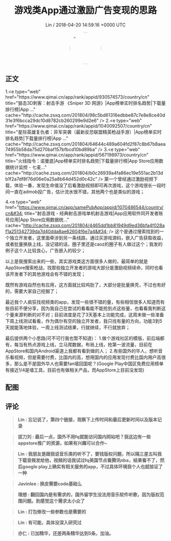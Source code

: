 <h1 align="center">游戏类App通过激励广告变现的思路</h1>
<p align="center">
    <a>Lin / 2018-04-20 14:59:16 &#43;0000 UTC</a>
</p>

<div align="center">
    <img src="https://images.zsxq.com/FpGou15k1TzIyJPklbs63mKio_ub?e=1590940799&amp;token=kIxbL07-8jAj8w1n4s9zv64FuZZNEATmlU_Vm6zD:s3H09W0Zwp5fVyIXQrtw02CW3Yg=" width="100" height="100" style="border:1px solid;border-radius:50%; color:#ffffff"/>
</div>

## 正文

<div>
1.&lt;e type=&#34;web&#34; href=&#34;https://www.qimai.cn/app/rank/appid/930574573/country/cn&#34; title=&#34;狙击3D刺客：射击手游 《Sniper 3D 网游》|App榜单实时排名趋势|下载量排行榜|App ...&#34; cache=&#34;http://cache.zsxq.com/201804/98c5bd61316edbbe87c7e8e8ce40d31e3f6bcca29dc10d8782cb260299e9d2e6&#34; /&gt;
2.&lt;e type=&#34;web&#34; href=&#34;https://www.qimai.cn/app/rank/appid/1040092507/country/cn&#34; title=&#34;星际英雄复仇者：异军突袭（最新反恐联盟精英枪战手游）|App榜单实时排名趋势|下载量排行榜|App ...&#34; cache=&#34;http://cache.zsxq.com/201804/64644c489a604fd2f87c8b67b8aea74955b58da75d270baf157bfbcd10bd89ba&#34; /&gt;
3.&lt;e type=&#34;web&#34; href=&#34;https://www.qimai.cn/app/rank/appid/567198973/country/cn&#34; title=&#34;火线指令：诺曼底|App榜单实时排名趋势|下载量排行榜|App Store应用数据统计监控 - 七麦...&#34; cache=&#34;http://cache.zsxq.com/201804/b0c26939a4fa86ec19e551ac2b13db1f2a7df8f76d06e0a25a8b64d452d0c42c&#34; /&gt;
第一个曾经通过激励视频下载，体验一番，发现生命值没了后看激励视频即可再次游戏，这个游戏很长一段时间一直在admob投广告，估计流水很不错，其他两个也是类似的游戏；

4.&lt;e type=&#34;web&#34; href=&#34;https://www.qimai.cn/app/samePubApp/appid/1070486544/country/cn&#34; title=&#34;射击游戏 - 经典射击游戏单机射击游戏|App应用软件同开发者账号应用|App Store应用数据统...&#34; cache=&#34;http://cache.zsxq.com/201804/4465dd1bb81949d9ed36bfa4f028af1a251342739da7d40dda8ae62604f6e7a4&#34; /&gt;
这个是通过搜索找到的一个独立开发者，这里面牵涉到另一条线路，通过买游戏源码，嵌入广告获取收益，或者批量换肤上线，没记错的话，圈子里还是caoz的圈子有人做过这个；我发的例子这个人比较良心，广告嵌入的较少；

以上是我搜索出来的一些，其实游戏类这方面很多人做的，最简单的就是AppStore搜索枪战，找那些独立开发者的游戏大部分是激励视频续命，同时也看该开发者下的其他游戏会有不错的发现；

既然有游戏自然也有应用，这方面就比较鸡肋了，大部分是批量换壳，不过也有好的，需要大家自己挖掘了；

最近我个人疯狂找视频类的app，发现一些很不错的量，有些相信很多人知道而有些目前不便分享，因为我自己在尝试的看看能不能抢到点这些量，也看看我判断这个量来源判断的对不对；目前进度是花了3天基本上功能完成，这周末做一些准备下周上线测试看看，作为偶尔有空的独立开发者，我只找有量的方向，功能3到5天就能落地体验，一周上线测试结果，行就继续，不行就放弃；

最后提供两个小思路(可不可行我也暂不知道)：
1.做个游戏社区的模版，前后端都有，每当有热点游戏上线，立马爬数据，布局上线，抢第一波流量，目前在AppStore和国内Android渠道上我都有看到做的人；
2.有些国外的华人，想听音乐看视频，但是需要付费，比国内的高，想用国内的应用发现付费比国内用户高很多，那么是不是国外华人也需要fan墙回国呢？(Google Play中国区免费应用榜单有接近1/4是墙工具，目前也有做相关产品，而AppStore上目前没发现)
</div>

## 配图
<div class="image" align="center">

</div>

## 评论

<div align="left">
<div>

<blockquote >
<span> <strong>Lin : 忘记说了，第四个链接，观察下上传时间和最后更新时间以及版本记录 </strong></span>
</blockquote>

<blockquote >
<span> <strong>拔刀刘 : 最后一点，国外不用fq就能访问国内网站吧？我这边有一些appstore推广的资源，如果有兴趣可以合作~ </strong></span>
</blockquote>

<blockquote >
<span> <strong>Lin : 我朋友是跟我说音乐类的听不了，要钱版权问题，所以隔三差五叫我下载音频发给他，视频的话我试过fq美国节点看腾讯nba，结果看不了，然后google play上确实有相关服务的app，不过具体环境我个人也就验证了一种 </strong></span>
</blockquote>

<blockquote >
<span> <strong>Javinlee : 换皮需要code基础么 </strong></span>
</blockquote>

<blockquote >
<span> <strong>理想 : 翻回国内是有需求的，国外留学生没法用音乐软件听歌，因为版权范围问题。到感觉这个需求太小众了 </strong></span>
</blockquote>

<blockquote >
<span> <strong>Lin : 打包修改一些参数也是需要的 </strong></span>
</blockquote>

<blockquote >
<span> <strong>Lin : 有可能，具体没深入研究过 </strong></span>
</blockquote>

<blockquote >
<span> <strong>亦仁 : 已加精华，还差两条精华达到5条，加油。 </strong></span>
</blockquote>

</div>
</div>
